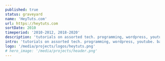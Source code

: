 ```yaml
---
published: true
status: graveyard
name: 'HeyTuts.com'
url: https://heytuts.com
sortDate: 2010
timeperiod: '2010-2012, 2018-2020'
description: 'tutorials on assorted tech. programming, wordpress, youtube. back in the day, this my first start on the web; creating content and earning a little income.'
intro: 'tutorials on assorted tech. programming, wordpress, youtube. back in the day, this my first start on the web; creating content and earning a little income.'
logo: '/media/projects/logos/heytuts.png'
# hero_image: '/media/projects/header.png'
---
```



